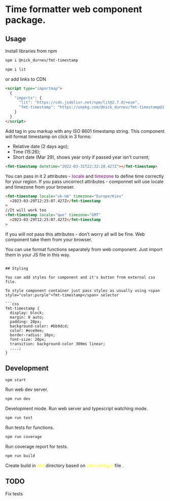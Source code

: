 # Time formatter web component package.

## Usage

Install libraries from npm

```bash
npm i @nick_durnev/fmt-timestamp
```

```bash
npm i lit
```

or add links to CDN

```html
<script type="importmap">
  {
    "imports": {
      "lit": "https://cdn.jsdelivr.net/npm/lit@2.7.0/+esm",
      "fmt-timestamp": "https://unpkg.com/@nick_durnev/fmt-timestamp@1.0.4"
    }
  }
</script>
```

Add <fmt-timestamp> tag in you markup with any ISO 8601 timestamp string. This component will format timestamp on click in 3 forms:

- Relative date (2 days ago);
- Time (15:26);
- Short date (Mar 29), shows year only if passed year isn't current;

```html
<fmt-timestamp datetime="2022-03-31T22:32:20.427Z"></fmt-timestamp>
```

You can pass in it 2 attributes - <span style="color:purple">locale</span> and <span style="color:purple">timezone</span> to define time correctly for your region. If you pass uncorrect attributes - componnet will use locale and timezone from your browser.

```html
<fmt-timestamp locale="uk-UA" timezone="Europe/Kiev"
  >2023-03-29T12:25:07.427Z</fmt-timestamp
>
//It will work too
<fmt-timestamp locale="qwe" timezone="GMT"
  >2023-03-29T12:25:07.427Z</fmt-timestamp
>
```

If you will not pass this attributes - don't worry all will be fine. Web component take them from your browser.

You can use format functions separately from web component.
Just import them in your JS file in this way.

````

## Styling

You can add styles for component and it's button from external css file.

To style component container just pass styles as usually using <span style="color:purple">fmt-timestamp</span> selector

```css
fmt-timestamp {
  display: block;
  margin: 0 auto;
  padding: 20px;
  background-color: #bb9dcd;
  color: #ece9ee;
  border-radius: 10px;
  font-size: 20px;
  transition: background-color 300ms linear;
  ....;
}
````

## Development

```bash
npm start
```

Run web dev server.

```bash
npm run dev
```

Development mode. Run web server and typescript watching mode.

```bash
npm run test
```

Run tests for functions.

```bash
npm run coverage
```

Run coverage report for tests.

```bash
npm run build
```

Create build in <span style="color:yellow">dist</span> directory based on <span style="color:yellow">vite.config.js</span> file .

## TODO

Fix tests

